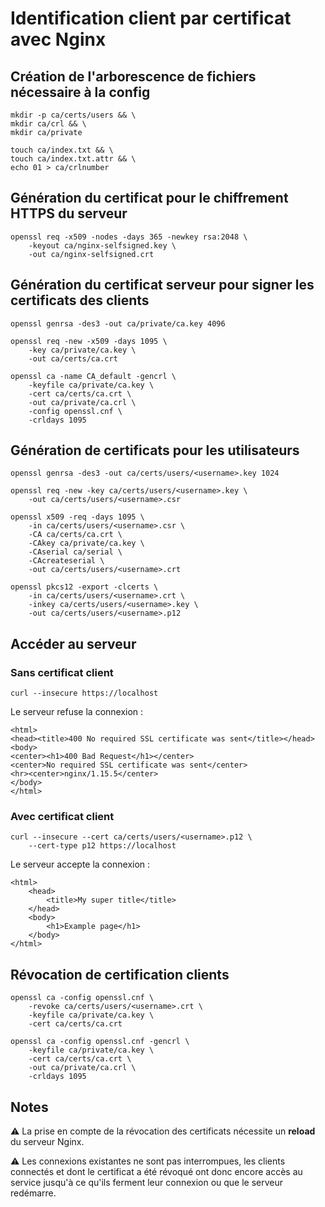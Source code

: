 # Identification client par certificat avec Nginx

## Création de l'arborescence de fichiers nécessaire à la config

```$bash
mkdir -p ca/certs/users && \
mkdir ca/crl && \
mkdir ca/private

touch ca/index.txt && \
touch ca/index.txt.attr && \
echo 01 > ca/crlnumber
```

## Génération du certificat pour le chiffrement HTTPS du serveur

```$bash
openssl req -x509 -nodes -days 365 -newkey rsa:2048 \
    -keyout ca/nginx-selfsigned.key \
    -out ca/nginx-selfsigned.crt
```

## Génération du certificat serveur pour signer les certificats des clients

```$bash
openssl genrsa -des3 -out ca/private/ca.key 4096
```
```$bash
openssl req -new -x509 -days 1095 \
    -key ca/private/ca.key \
    -out ca/certs/ca.crt
```
```$bash
openssl ca -name CA_default -gencrl \
    -keyfile ca/private/ca.key \
    -cert ca/certs/ca.crt \
    -out ca/private/ca.crl \
    -config openssl.cnf \
    -crldays 1095
```

## Génération de certificats pour les utilisateurs

```$bash
openssl genrsa -des3 -out ca/certs/users/<username>.key 1024
```
```$bash
openssl req -new -key ca/certs/users/<username>.key \
    -out ca/certs/users/<username>.csr
```   
```$bash
openssl x509 -req -days 1095 \
    -in ca/certs/users/<username>.csr \
    -CA ca/certs/ca.crt \
    -CAkey ca/private/ca.key \
    -CAserial ca/serial \
    -CAcreateserial \
    -out ca/certs/users/<username>.crt
```
```$bash
openssl pkcs12 -export -clcerts \
    -in ca/certs/users/<username>.crt \
    -inkey ca/certs/users/<username>.key \
    -out ca/certs/users/<username>.p12
```

## Accéder au serveur

### Sans certificat client

```$bash
curl --insecure https://localhost
```

Le serveur refuse la connexion :
```$html
<html>
<head><title>400 No required SSL certificate was sent</title></head>
<body>
<center><h1>400 Bad Request</h1></center>
<center>No required SSL certificate was sent</center>
<hr><center>nginx/1.15.5</center>
</body>
</html>
```

### Avec certificat client

```$bash
curl --insecure --cert ca/certs/users/<username>.p12 \
    --cert-type p12 https://localhost
```

Le serveur accepte la connexion :
```$html
<html>
    <head>
        <title>My super title</title>
    </head>
    <body>
        <h1>Example page</h1>
    </body>
</html>
```

## Révocation de certification clients

```$bash
openssl ca -config openssl.cnf \
    -revoke ca/certs/users/<username>.crt \
    -keyfile ca/private/ca.key \
    -cert ca/certs/ca.crt
``` 
```$bash
openssl ca -config openssl.cnf -gencrl \
    -keyfile ca/private/ca.key \
    -cert ca/certs/ca.crt \
    -out ca/private/ca.crl \
    -crldays 1095
```

## Notes

⚠ La prise en compte de la révocation des certificats
nécessite un **reload** du serveur Nginx.

⚠ Les connexions existantes ne sont pas interrompues, les clients
connectés et dont le certificat a été révoqué ont donc encore
accès au service jusqu'à ce qu'ils ferment leur connexion ou que
le serveur redémarre.

